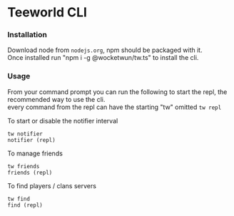 # Teeworld CLI

### Installation

Download node from `nodejs.org`, npm should be packaged with it.  
Once installed run "npm i -g @wocketwun/tw.ts" to install the cli.

### Usage

From your command prompt you can run the following to start the repl, the recommended way to use the cli.  
every command from the repl can have the starting "tw" omitted
`tw repl`

To start or disable the notifier interval

```
tw notifier
notifier (repl)
```

To manage friends

```
tw friends
friends (repl)
```

To find players / clans servers

```
tw find
find (repl)
```
